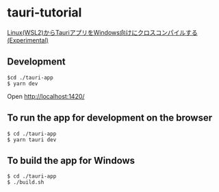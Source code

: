 # tauri-tutorial

[Linux(WSL2)からTauriアプリをWindows向けにクロスコンパイルする(Experimental)](https://zenn.dev/junkor/articles/69ad2422b8067f)

## Development
```
$cd ./tauri-app
$ yarn dev
```

Open [http://localhost:1420/](http://localhost:1420/)

## To run the app for development on the browser
```
$ cd ./tauri-app
$ yarn tauri dev
```

## To build the app for Windows
```
$ cd ./tauri-app
$ ./build.sh
```

